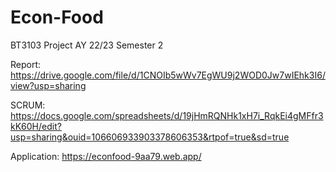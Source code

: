 # Econ-Food
BT3103 Project AY 22/23 Semester 2

Report: https://drive.google.com/file/d/1CNOIb5wWv7EgWU9j2WOD0Jw7wIEhk3I6/view?usp=sharing

SCRUM: https://docs.google.com/spreadsheets/d/19jHmRQNHk1xH7i_RqkEi4gMFfr3kK60H/edit?usp=sharing&ouid=106606933903378606353&rtpof=true&sd=true

Application: https://econfood-9aa79.web.app/
